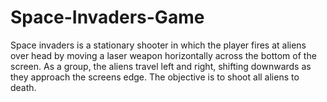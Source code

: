 # Space-Invaders-Game
Space invaders is a stationary shooter in which the player fires at aliens over head by moving a laser weapon horizontally across the bottom of the screen. As a group, the aliens travel left and right, shifting downwards as they approach the screens edge. The objective is to shoot all aliens to death.
